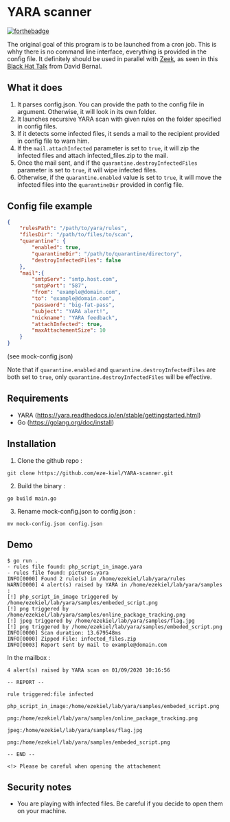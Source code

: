 # YARA scanner
[![forthebadge](https://forthebadge.com/images/badges/you-didnt-ask-for-this.svg)](https://forthebadge.com)

The original goal of this program is to be launched from a cron job. This is whhy there is no command line interface, everything is provided in the config file. It definitely should be used in parallel with [Zeek](https://zeek.org/), as seen in this [Black Hat Talk](https://i.blackhat.com/USA-19/Wednesday/us-19-Bernal-Detecting-Malicious-Files-With-YARA-Rules-As-They-Traverse-the-Network-wp.pdf) from David Bernal.

## What it does
1. It parses config.json. You can provide the path to the config file in argument. Otherwise, it will look in its own folder.
2. It launches recursive YARA scan with given rules on the folder specified in config files.
3. If it detects some infected files, it sends a mail to the recipient provided in config file to warn him.
4. If the `mail.attachInfected` parameter is set to `true`, it will zip the infected files and attach infected_files.zip to the mail.
5. Once the mail sent, and if the `quarantine.destroyInfectedFiles` parameter is set to `true`, it will wipe infected files.
6. Otherwise, if the `quarantine.enabled` value is set to `true`, it will move the infected files into the `quarantineDir` provided in config file.


## Config file example
```json
{
    "rulesPath": "/path/to/yara/rules",
    "filesDir": "/path/to/files/to/scan",
    "quarantine": {
        "enabled": true,
        "quarantineDir": "/path/to/quarantine/directory",
        "destroyInfectedFiles": false
    },
    "mail":{
        "smtpServ": "smtp.host.com",
        "smtpPort": "587",
        "from": "example@domain.com",
        "to": "example@domain.com",
        "password": "big-fat-pass",
        "subject": "YARA alert!",
        "nickname": "YARA feedback",
        "attachInfected": true,
        "maxAttachementSize": 10
    }
}
```
(see mock-config.json)

Note that if `quarantine.enabled` and `quarantine.destroyInfectedFiles` are both set to `true`, only `quarantine.destroyInfectedFiles` will be effective.

## Requirements
* YARA (https://yara.readthedocs.io/en/stable/gettingstarted.html)
* Go (https://golang.org/doc/install)

## Installation
1. Clone the github repo :
```
git clone https://github.com/eze-kiel/YARA-scanner.git
```
2. Build the binary :
```
go build main.go
```
3. Rename mock-config.json to config.json :
```
mv mock-config.json config.json
```

## Demo
```
$ go run .
- rules file found: php_script_in_image.yara
- rules file found: pictures.yara
INFO[0000] Found 2 rule(s) in /home/ezekiel/lab/yara/rules 
WARN[0000] 4 alert(s) raised by YARA in /home/ezekiel/lab/yara/samples : 
[!] php_script_in_image triggered by /home/ezekiel/lab/yara/samples/embeded_script.png
[!] png triggered by /home/ezekiel/lab/yara/samples/online_package_tracking.png
[!] jpeg triggered by /home/ezekiel/lab/yara/samples/flag.jpg
[!] png triggered by /home/ezekiel/lab/yara/samples/embeded_script.png
INFO[0000] Scan duration: 13.679548ms                   
INFO[0000] Zipped File: infected_files.zip              
INFO[0003] Report sent by mail to example@domain.com
```
In the mailbox :
```
4 alert(s) raised by YARA scan on 01/09/2020 10:16:56

-- REPORT --

rule triggered:file infected

php_script_in_image:/home/ezekiel/lab/yara/samples/embeded_script.png

png:/home/ezekiel/lab/yara/samples/online_package_tracking.png

jpeg:/home/ezekiel/lab/yara/samples/flag.jpg

png:/home/ezekiel/lab/yara/samples/embeded_script.png

-- END --

<!> Please be careful when opening the attachement
```

## Security notes
* You are playing with infected files. Be careful if you decide to open them on your machine.
